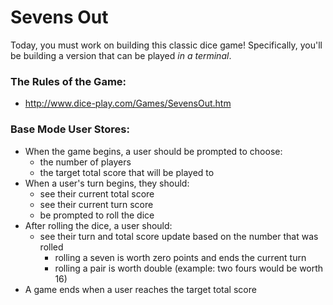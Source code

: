 # Sevens Out

Today, you must work on building this classic dice game! Specifically, you'll be building a version that can be played *in a terminal*.

### The Rules of the Game:
* http://www.dice-play.com/Games/SevensOut.htm

### Base Mode User Stores:
* When the game begins, a user should be prompted to choose:
  * the number of players
  * the target total score that will be played to
* When a user's turn begins, they should:
  * see their current total score
  * see their current turn score
  * be prompted to roll the dice
* After rolling the dice, a user should:
  * see their turn and total score update based on the number that was rolled
    * rolling a seven is worth zero points and ends the current turn
    * rolling a pair is worth double (example: two fours would be worth 16)
* A game ends when a user reaches the target total score
